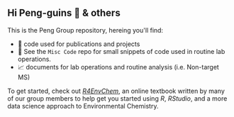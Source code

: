 ## Hi Peng-guins 🐧 & others

This is the Peng Group repository, hereing you'll find:

- 📑 code used for publications and projects 
- 📝 See the `Misc Code` repo for small snippets of code used in routine lab operations. 
- 📈 documents for lab operations and routine analysis (i.e. Non-target MS)

To get started, check out [*R4EnvChem*](https://uoftchem-teaching.github.io/R4EnvChem/), an online textbook written by many of our group members to help get you started using *R*, *RStudio*, and a more data science approach to Environmental Chemistry. 

